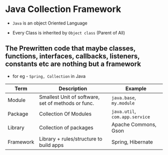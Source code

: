 # Java Collection Framework

- `Java` is an object Oriented Language

- Every Class is inherited by `Object class` (Parent of All)

## The Prewritten code that maybe classes, functions, interfaces, callbacks, listeners, constants etc are nothing but a framework

- for eg - `Spring, Collection` in Java




| Term      | Description                                   | Example                        |
|-----------|-----------------------------------------------|--------------------------------|
| Module    | Smallest Unit of software, set of methods or func.| `java.base`, `my.module`       |
| Package   | Collection Of Modules            | `java.util`, `com.app.service` |
| Library   | Collection of packages | Apache Commons, Gson           |
| Framework | Library + rules/structure to build apps       | Spring, Hibernate              |
